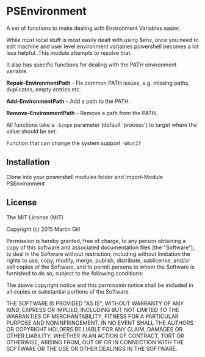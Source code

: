 PSEnvironment
=============

A set of functions to make dealing with Environment Variables easier.

While most local stuff is most easily dealt with using $env, once you need to edit machine and user level environment variables powershell becomes a lot less helpful. This module attempts to resolve that.

It also has specific functions for dealing with the PATH environment variable.

**Repair-EnvironmentPath** - Fix common PATH issues, e.g. missing paths, duplicates, empty entries etc.

**Add-EnvironmentPath** - Add a path to the PATH.

**Remove-EnvironmentPath** - Remove a path from the PATH.

All functions take a ```-Scope``` parameter (default 'process') to target where the value should be set.

Function that can change the system support ```-WhatIf```

Installation
------------

Clone into your powershell modules folder and Import-Module PSEnvironment

License
-------

The MIT License (MIT)

Copyright (c) 2015 Martin Gill

Permission is hereby granted, free of charge, to any person obtaining a copy
of this software and associated documentation files (the "Software"), to deal
in the Software without restriction, including without limitation the rights
to use, copy, modify, merge, publish, distribute, sublicense, and/or sell
copies of the Software, and to permit persons to whom the Software is
furnished to do so, subject to the following conditions:

The above copyright notice and this permission notice shall be included in
all copies or substantial portions of the Software.

THE SOFTWARE IS PROVIDED "AS IS", WITHOUT WARRANTY OF ANY KIND, EXPRESS OR
IMPLIED, INCLUDING BUT NOT LIMITED TO THE WARRANTIES OF MERCHANTABILITY,
FITNESS FOR A PARTICULAR PURPOSE AND NONINFRINGEMENT. IN NO EVENT SHALL THE
AUTHORS OR COPYRIGHT HOLDERS BE LIABLE FOR ANY CLAIM, DAMAGES OR OTHER
LIABILITY, WHETHER IN AN ACTION OF CONTRACT, TORT OR OTHERWISE, ARISING FROM,
OUT OF OR IN CONNECTION WITH THE SOFTWARE OR THE USE OR OTHER DEALINGS IN
THE SOFTWARE.

